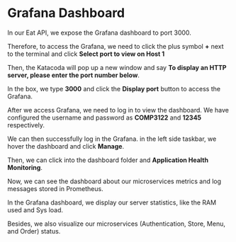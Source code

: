 # Grafana Dashboard

In our Eat API, we expose the Grafana dashboard to port 3000.

Therefore, to access the Grafana, we need to click the plus symbol **+** next to the terminal and click
**Select port to view on Host 1**

Then, the Katacoda will pop up a new window and say **To display an HTTP server, please enter the port number below**.

In the box, we type **3000** and click the **Display port** button to access the Grafana.

After we access Grafana, we need to log in to view the dashboard. We have configured the username and password as **COMP3122** and **12345** respectively.

We can then successfully log in the Grafana. in the left side taskbar, we hover the dashboard  and click **Manage**.

Then, we can click into the dashboard folder and **Application Health Monitoring**.

Now, we can see the dashboard about our microservices metrics and log messages stored in Prometheus.

In the Grafana dashboard, we display our server statistics, like the RAM used and Sys load.

Besides, we also visualize our microservices (Authentication, Store, Menu, and Order) status.


